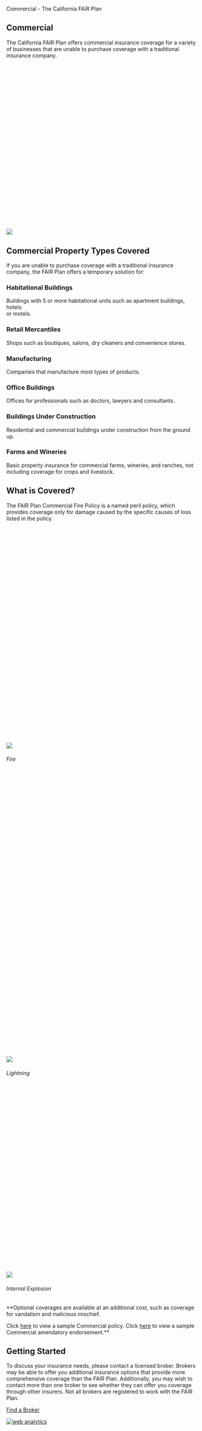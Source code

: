 Commercial - The California FAIR Plan

## Commercial

The California FAIR Plan offers commercial insurance coverage for a variety of businesses that are unable to purchase coverage with a traditional insurance company.

![](data:image/svg+xml,%3Csvg%20xmlns='http://www.w3.org/2000/svg'%20viewBox='0%200%2050%2043'%3E%3C/svg%3E)![](https://www.cfpnet.com/wp-content/uploads/2021/03/commercial.svg)

## Commercial Property Types Covered

If you are unable to purchase coverage with a traditional insurance company, the FAIR Plan offers a temporary solution for:

### Habitational Buildings

Buildings with 5 or more habitational units such as apartment buildings, hotels  
or motels.

### Retail Mercantiles

Shops such as boutiques, salons, dry cleaners and convenience stores.

### Manufacturing

Companies that manufacture most types of products.

### Office Buildings

Offices for professionals such as doctors, lawyers and consultants.

### Buildings Under Construction

Residential and commercial buildings under construction from the ground up.

### Farms and Wineries

Basic property insurance for commercial farms, wineries, and ranches, not including coverage for crops and livestock.

## What is Covered?

The FAIR Plan Commercial Fire Policy is a named peril policy, which provides coverage only for damage caused by the specific causes of loss listed in the policy.

![](data:image/svg+xml,%3Csvg%20xmlns='http://www.w3.org/2000/svg'%20viewBox='0%200%2040%2045'%3E%3C/svg%3E)![](https://www.cfpnet.com/wp-content/uploads/2021/03/Fire.svg)

###### Fire

![](data:image/svg+xml,%3Csvg%20xmlns='http://www.w3.org/2000/svg'%20viewBox='0%200%2032%2047'%3E%3C/svg%3E)![](https://www.cfpnet.com/wp-content/uploads/2021/03/Lightning.svg)

###### Lightning

![](data:image/svg+xml,%3Csvg%20xmlns='http://www.w3.org/2000/svg'%20viewBox='0%200%2046%2044'%3E%3C/svg%3E)![](https://www.cfpnet.com/wp-content/uploads/2021/03/explosion.svg)

###### Internal Explosion

**Optional coverages are available at an additional cost, such as coverage for vandalism and malicious mischief.
  
 Click [here](https://www.cfpnet.com/wp-content/uploads/2025/05/Commercial-Policy.pdf) to view a sample Commercial policy. Click [here](https://www.cfpnet.com/wp-content/uploads/2025/05/10b-Commercial-Amendatory-Endorsement.pdf) to view a sample Commercial amendatory endorsement.**

## Getting Started

To discuss your insurance needs, please contact a licensed broker. Brokers may be able to offer you additional insurance options that provide more comprehensive coverage than the FAIR Plan. Additionally, you may wish to contact more than one broker to see whether they can offer you coverage through other insurers. Not all brokers are registered to work with the FAIR Plan.

[Find a Broker](https://interactive.web.insurance.ca.gov/apex_extprd/f?p=400:50)

[![web analytics](https://c.statcounter.com/10981957/0/3607f164/0/)](https://statcounter.com/ "web analytics")